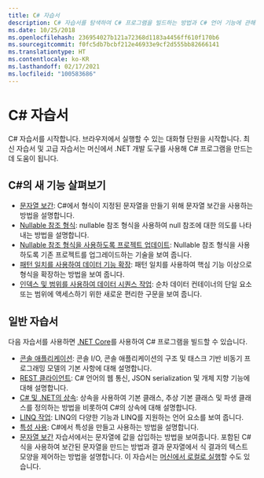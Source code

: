 ```yaml
---
title: C# 자습서
description: C# 자습서를 탐색하여 C# 프로그램을 빌드하는 방법과 C# 언어 기능에 관해 학습합니다.
ms.date: 10/25/2018
ms.openlocfilehash: 236954027b121a72368d1183a4456ff610f170b6
ms.sourcegitcommit: f0fc5db7bcbf212e46933e9cf2d555bb82666141
ms.translationtype: HT
ms.contentlocale: ko-KR
ms.lasthandoff: 02/17/2021
ms.locfileid: "100583686"
---
```

# <a name="c-tutorials"></a>C# 자습서

C# 자습서를 시작합니다. 브라우저에서 실행할 수 있는 대화형 단원을 시작합니다. 최신 자습서 및 고급 자습서는 머신에서 .NET 개발 도구를 사용해 C# 프로그램을 만드는 데 도움이 됩니다.

## <a name="explore-new-features-in-c"></a>C\#의 새 기능 살펴보기

* [문자열 보간](string-interpolation.md): C#에서 형식이 지정된 문자열을 만들기 위해 문자열 보간을 사용하는 방법을 설명합니다.
* [Nullable 참조 형식](nullable-reference-types.md): nullable 참조 형식을 사용하여 null 참조에 대한 의도를 나타내는 방법을 설명합니다.
* [Nullable 참조 형식을 사용하도록 프로젝트 업데이트](upgrade-to-nullable-references.md): Nullable 참조 형식을 사용하도록 기존 프로젝트를 업그레이드하는 기술을 보여 줍니다.
* [패턴 일치를 사용하여 데이터 기능 확장](pattern-matching.md): 패턴 일치를 사용하여 핵심 기능 이상으로 형식을 확장하는 방법을 보여 줍니다.
* [인덱스 및 범위를 사용하여 데이터 시퀀스 작업](ranges-indexes.md): 순차 데이터 컨테이너의 단일 요소 또는 범위에 액세스하기 위한 새로운 편리한 구문을 보여 줍니다.

## <a name="general-tutorials"></a>일반 자습서

다음 자습서를 사용하면 [.NET Core](../../core/introduction.md)를 사용하여 C# 프로그램을 빌드할 수 있습니다.

* [콘솔 애플리케이션](console-teleprompter.md): 콘솔 I/O, 콘솔 애플리케이션의 구조 및 태스크 기반 비동기 프로그래밍 모델의 기본 사항에 대해 설명합니다.
* [REST 클라이언트](console-webapiclient.md): C# 언어의 웹 통신, JSON serialization 및 개체 지향 기능에 대해 설명합니다.
* [C# 및 .NET의 상속](inheritance.md): 상속을 사용하여 기본 클래스, 추상 기본 클래스 및 파생 클래스를 정의하는 방법을 비롯하여 C#의 상속에 대해 설명합니다.
* [LINQ 작업](working-with-linq.md): LINQ의 다양한 기능과 LINQ를 지원하는 언어 요소를 보여 줍니다.
* [특성 사용](attributes.md): C#에서 특성을 만들고 사용하는 방법을 설명합니다.
* [문자열 보간](exploration/interpolated-strings.yml) 자습서에서는 문자열에 값을 삽입하는 방법을 보여줍니다. 포함된 C# 식을 사용하여 보간된 문자열을 만드는 방법과 결과 문자열에서 식 결과의 텍스트 모양을 제어하는 방법을 설명합니다. 이 자습서는 [머신에서 로컬로 실행](exploration/interpolated-strings-local.md)할 수도 있습니다.
